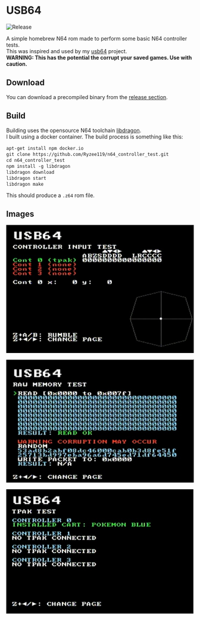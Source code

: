 # USB64
![Release](https://github.com/Ryzee119/n64_controller_test/workflows/Release/badge.svg)
 
A simple homebrew N64 rom made to perform some basic N64 controller tests.  
This was inspired and used by my [usb64](https://github.com/Ryzee119/usb64) project.  
**WARNING: This has the potential the corrupt your saved games. Use with caution.**

## Download
You can download a precompiled binary from the [release section](https://github.com/Ryzee119/n64_controller_test/releases).
## Build
Building uses the opensource N64 toolchain [libdragon](https://github.com/DragonMinded/libdragon).  
I built using a docker container. The build process is something like this:
```
apt-get install npm docker.io
git clone https://github.com/Ryzee119/n64_controller_test.git
cd n64_controller_test
npm install -g libdragon
libdragon download
libdragon start
libdragon make
```
This should produce a `.z64` rom file.

## Images
![page 1](https://github.com/Ryzee119/n64_controller_test/blob/master/images/page1.jpg?raw=true)

![page 2](https://github.com/Ryzee119/n64_controller_test/blob/master/images/page2.jpg?raw=true)

![page 3](https://github.com/Ryzee119/n64_controller_test/blob/master/images/page3.jpg?raw=true)
